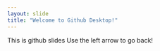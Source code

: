 ```yaml
---
layout: slide
title: "Welcome to Github Desktop!"
---
```

This is github slides
Use the left arrow to go back!